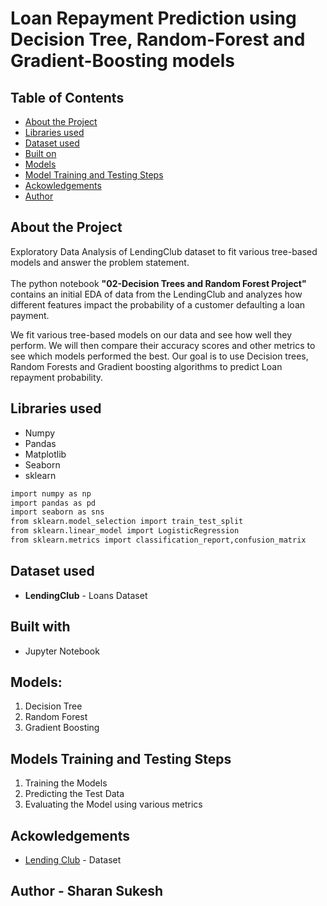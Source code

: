 # Loan Repayment Prediction using Decision Tree, Random-Forest and Gradient-Boosting models

<!-- TABLE OF CONTENTS -->
## Table of Contents

* [About the Project](#about-the-project)
* [Libraries used](#libraries-used)
* [Dataset used](#dataset-used)
* [Built on](#built-on)
* [Models](#models)
* [Model Training and Testing Steps](#model-training-and-testing-steps)
* [Ackowledgements](#ackowledgements)
* [Author](#author)


## About the Project 
Exploratory Data Analysis of LendingClub dataset to fit various tree-based models and answer the problem statement.</br></br>
The python notebook __"02-Decision Trees and Random Forest Project"__ contains an initial EDA of data from the LendingClub and analyzes how different features impact the probability of a customer defaulting a loan payment. 

We fit various tree-based models on our data and see how well they perform. We will then compare their accuracy scores and other metrics to see which models performed the best. Our goal is to use Decision trees, Random Forests and Gradient boosting algorithms to predict Loan repayment probability.

## Libraries used 
* Numpy
* Pandas
* Matplotlib
* Seaborn
* sklearn

```bash
import numpy as np
import pandas as pd
import seaborn as sns
from sklearn.model_selection import train_test_split
from sklearn.linear_model import LogisticRegression
from sklearn.metrics import classification_report,confusion_matrix
```

## Dataset used 
* __LendingClub__ - Loans Dataset

## Built with
* Jupyter Notebook

## Models:
1. Decision Tree
2. Random Forest
3. Gradient Boosting

## Models Training and Testing Steps
1. Training the Models
2. Predicting the Test Data
3. Evaluating the Model using various metrics

## Ackowledgements
* <a href='http://www.lendingclub.com'>Lending Club</a> - Dataset

## Author - Sharan Sukesh
